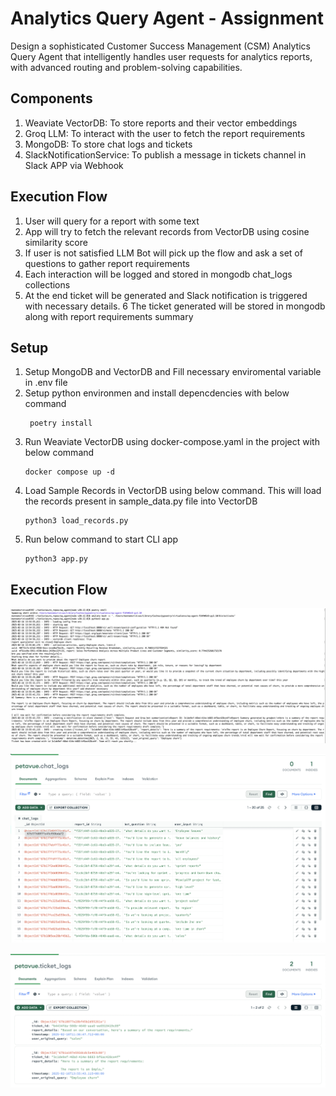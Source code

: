 # Analytics Query Agent - Assignment

Design a sophisticated Customer Success Management (CSM) Analytics Query Agent that intelligently handles user requests for analytics reports, with advanced routing and problem-solving capabilities.

## Components

1. Weaviate VectorDB:  To store reports and their vector embeddings
2. Groq LLM: To interact with the user to fetch the report requirements
3. MongoDB: To store chat logs and tickets
4. SlackNotificationService: To publish a message in tickets channel in Slack APP via Webhook

## Execution Flow
1. User will query for a report with some text
2. App will try to fetch the relevant records from VectorDB using cosine similarity score
3. If user is not satisfied LLM Bot will pick up the flow and ask a set of questions to gather report requirements
4. Each interaction will be logged and stored in mongodb chat_logs collections
5. At the end ticket will be generated and Slack notification is triggered with necessary details.
6 The ticket generated will be stored in mongodb along with report requirements summary

## Setup
1. Setup MongoDB and VectorDB and Fill necessary enviromental variable in .env file
2. Setup python environmen and install depencdencies with below command
   ```
    poetry install
   ```
2. Run Weaviate VectorDB using docker-compose.yaml in the project with below command
    ```
   docker compose up -d
    ```
3. Load Sample Records in VectorDB using below command. This will load the records present in sample_data.py file into VectorDB
    ```
    python3 load_records.py
   ```
4. Run below command to start CLI app
    ```
    python3 app.py
   ```
   
## Execution Flow

![](assets/chat_flow.png)

![](assets/chat_logs.png)

![](assets/ticket_logs.png)   